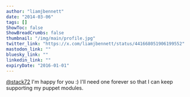 ```yaml
---
author: "liamjbennett"
date: "2014-03-06"
tags: []
ShowToc: false
ShowBreadCrumbs: false
thumbnail: "/img/main/profile.jpg"
twitter_link: "https://x.com/liamjbennett/status/441668051906199552"
mastodon_link: ""
bluesky_link: ""
linkedin_link: ""
expiryDate: "2016-01-01"
---
```


[@stack72](https://x.com/stack72) I'm happy for you :) I'll need one forever so that I can keep supporting my puppet modules.

